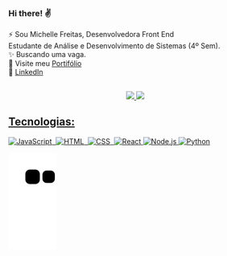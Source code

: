 ### Hi there! ✌️
 ⚡ Sou Michelle Freitas, 
 Desenvolvedora Front End <br>
 Estudante de Análise e Desenvolvimento de Sistemas (4º Sem).<br>
 ✨ Buscando uma vaga. <br>
 🌱 Visite meu <a href="https://michelle-freitas.vercel.app/" target="_blank">Portifólio</a><br>
 🔭 <a href="https://www.linkedin.com/in/michelle-afreitas/" target="_blank">LinkedIn</a>

 
 
 ##

<div align="center">
  <a href="https://github.com/Michelle-Freitas">
  <img width="50%" src="https://github-readme-stats.vercel.app/api?username=michelle-freitas&show_icons=true&theme=material-palenight&include_all_commits=true&count_private=true" />
  <img width="42%" src="https://github-readme-stats.vercel.app/api/top-langs/?username=michelle-freitas&layout=compact&langs_count=7&theme=material-palenight"/>
</div>

  
  
  ## Tecnologias:
  
![JavaScript](https://img.shields.io/badge/-JavaScript-05122A?style=flat&logo=javascript)&nbsp;
![HTML](https://img.shields.io/badge/-HTML-05122A?style=flat&logo=HTML5)&nbsp;
![CSS](https://img.shields.io/badge/-CSS-05122A?style=flat&logo=CSS3&logoColor=1572B6)&nbsp;
![React](https://img.shields.io/badge/-React-05122A?style=flat&logo=react) 
![Node.js](https://img.shields.io/badge/-Node.js-05122A?style=flat&logo=node.js) 
![Python](https://img.shields.io/badge/-Python-05122A?style=flat&logo=python) 

![Snake animation](https://github.com/michelle-freitas/michelle-freitas/blob/output/github-contribution-grid-snake.svg)


<!--- Snake animation -->





<!---
Michelle-Freitas/Michelle-Freitas is a ✨ special ✨ repository because its `README.md` (this file) appears on your GitHub profile.
You can click the Preview link to take a look at your changes.

Here are some ideas to get you started:
- 🔭 I’m currently working on ...
- 🌱 I’m currently learning ...
- 👯 I’m looking to collaborate on ...
- 🤔 I’m looking for help with ...
- 💬 Ask me about ...
- 📫 How to reach me: ...
- 😄 Pronouns: ...
- ⚡ Fun fact: ...
-->

